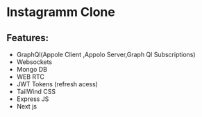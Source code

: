 # Instagramm Clone
## Features:



- GraphQl(Appole Client ,Appolo Server,Graph Ql Subscriptions)
- Websockets
- Mongo DB
- WEB RTC
- JWT Tokens (refresh acess)
- TailWind CSS
- Express JS
- Next js